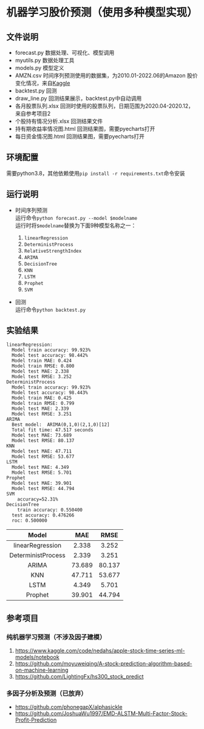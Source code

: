 # 机器学习股价预测（使用多种模型实现）

## 文件说明
- forecast.py 数据处理、可视化、模型调用
- myutils.py 数据处理工具
- models.py 模型定义
- AMZN.csv 时间序列预测使用的数据集，为2010.01-2022.06的Amazon 股价变化情况，来自[Kaggle](https://www.kaggle.com/datasets/andrewmvd/sp-500-stocks?select=sp500_stocks.csv)
- backtest.py 回测
- draw_line.py 回测结果展示，backtest.py中自动调用
- 各月股票队列.xlsx 回测时使用的股票队列，日期范围为2020.04-2020.12，来自参考项目2
- 个股持有情况分析.xlsx 回测结果文件
- 持有期收益率情况图.html 回测结果图，需要pyecharts打开
- 每日资金情况图.html 回测结果图，需要pyecharts打开

## 环境配置
需要python3.8，其他依赖使用`pip install -r requirements.txt`命令安装

## 运行说明
- 时间序列预测  
运行命令```python forecast.py --model $modelname```  
运行时将`$modelname`替换为下面9种模型名称之一：
  1. `linearRegression`
  2. `DeterministProcess`
  3. `RelativeStrengthIndex`
  4. `ARIMA`
  5. `DecisionTree`
  6. `KNN`
  7. `LSTM`
  8. `Prophet`
  9. `SVM`

- 回测  
运行命令```python backtest.py```

## 实验结果
```
linearRegression:
  Model train accuracy: 99.923%
  Model test accuracy: 98.442%
  Model train MAE: 0.424
  Model train RMSE: 0.800
  Model test MAE: 2.338
  Model test RMSE: 3.252
DeterministProcess
  Model train accuracy: 99.923%
  Model test accuracy: 98.443%
  Model train MAE: 0.425
  Model train RMSE: 0.799
  Model test MAE: 2.339
  Model test RMSE: 3.251
ARIMA
  Best model:  ARIMA(0,1,0)(2,1,0)[12]          
  Total fit time: 47.517 seconds
  Model test MAE: 73.689
  Model test RMSE: 80.137
KNN
  Model test MAE: 47.711
  Model test RMSE: 53.677
LSTM
  Model test MAE: 4.349
  Model test RMSE: 5.701
Prophet
  Model test MAE: 39.901
  Model test RMSE: 44.794
SVM
	accuracy=52.31%
DecisionTree
	train accuracy: 0.550400
  test accuracy: 0.476266
  roc: 0.500000
```

|       Model        |  MAE   |  RMSE  |
|:------------------:|:------:|:------:|
|  linearRegression  | 2.338  | 3.252  |
| DeterministProcess | 2.339  | 3.251  |
|       ARIMA        | 73.689 | 80.137 |
|        KNN         | 47.711 | 53.677 |
|        LSTM        | 4.349  | 5.701  |
|      Prophet       | 39.901 | 44.794 |

## 参考项目

### 纯机器学习预测（不涉及因子建模）
1. https://www.kaggle.com/code/nedahs/apple-stock-time-series-ml-models/notebook
2. https://github.com/moyuweiqing/A-stock-prediction-algorithm-based-on-machine-learning
3. https://github.com/LightingFx/hs300_stock_predict

### 多因子分析及预测（已放弃）
- https://github.com/phonegapX/alphasickle
- https://github.com/JoshuaWu1997/EMD-ALSTM-Multi-Factor-Stock-Profit-Prediction
